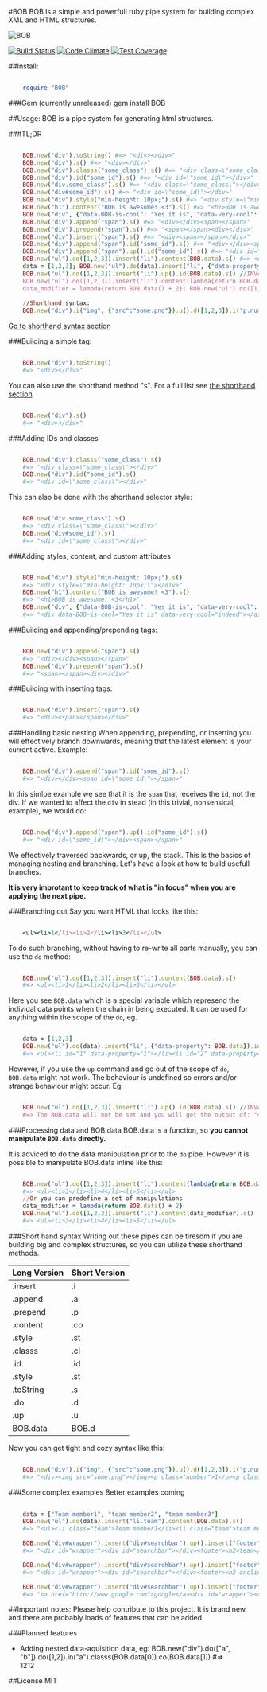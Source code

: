 #BOB
BOB is a simple and powerfull ruby pipe system for building complex XML and HTML structures. 

![BOB](/BOB.png?raw=true)

[![Build Status](https://travis-ci.org/stephan-nordnes-eriksen/BOBrb.svg)](https://travis-ci.org/stephan-nordnes-eriksen/BOBrb)
[![Code Climate](https://codeclimate.com/github/stephan-nordnes-eriksen/BOBrb/badges/gpa.svg)](https://codeclimate.com/github/stephan-nordnes-eriksen/BOBrb)
[![Test Coverage](https://codeclimate.com/github/stephan-nordnes-eriksen/BOBrb/badges/coverage.svg)](https://codeclimate.com/github/stephan-nordnes-eriksen/BOBrb/coverage)

##Install:
```ruby

	require "BOB"
```

###Gem (currently unreleased)
    gem install BOB

##Usage:
BOB is a pipe system for generating html structures.

###TL;DR
```ruby

	BOB.new("div").toString() #=> "<div></div>"
	BOB.new("div").s() #=> "<div></div>"
	BOB.new("div").classs("some_class").s() #=> "<div class=\"some_class\"></div>" #NOTICE CLASSS, with three "s"-es. This is because ruby has defined the .class method.
	BOB.new("div").id("some_id").s() #=> "<div id=\"some_id\"></div>"
	BOB.new("div.some_class").s() #=> "<div class=\"some_class\"></div>"
    BOB.new("div#some_id").s() #=> "<div id=\"some_id\"></div>"
    BOB.new("div").style("min-height: 10px;").s() #=> "<div style=\"min-height: 10px;\"></div>"
    BOB.new("h1").content("BOB is awesome! <3").s() #=> "<h1>BOB is awesome! <3</h1>"
    BOB.new("div", {"data-BOB-is-cool": "Yes it is", "data-very-cool": "indeed"}).s() #=> "<div data-BOB-is-cool="Yes it is" data-very-cool="indeed"></div>"
    BOB.new("div").append("span").s() #=> "<div></div><span></span>"
    BOB.new("div").prepend("span").s() #=> "<span></span><div></div>"
	BOB.new("div").insert("span").s() #=> "<div><span></span></div>"
    BOB.new("div").append("span").id("some_id").s() #=> "<div></div><span id=\"some_id\"></span>"
    BOB.new("div").append("span").up().id("some_id").s() #=> "<div id=\"some_id\"></div><span></span>"
    BOB.new("ul").do([1,2,3]).insert("li").content(BOB.data).s() #=> <ul><li>1</li><li>2</li><li>3</li></ul>
    data = [1,2,3]; BOB.new("ul").do(data).insert("li", {"data-property": BOB.data}).id(BOB.data).s() #=> <ul><li id="1" data-property="1"></li><li id="2" data-property="2"></li><li id="3" data-property="3"></li></ul>
    BOB.new("ul").do([1,2,3]).insert("li").up().id(BOB.data).s() //INVALID #=> The BOB.data will not be set and you will get the output of: "<ul><li></li><li></li><li></li></ul>".
    BOB.new("ul").do([1,2,3]).insert("li").content(lambda{return BOB.data() + 2}).s() #=> <ul><li>3</li><li>4</li><li>5</li></ul>
    data_modifier = lambda{return BOB.data() + 2}; BOB.new("ul").do([1,2,3]).insert("li").content(data_modifier).s() #=> <ul><li>3</li><li>4</li><li>5</li></ul>
    
    //Shorthand syntax:
    BOB.new("div").i("img", {"src":"some.png"}).u().d([1,2,3]).i("p.number").co(BOB.d).s() #=> "<div><img src="some.png" /><p class="number">1</p><p class="number">2</p><p class="number">3</p></div>"
```
[Go to shorthand syntax section](#shorthand)

###Building a simple tag:
```ruby

    BOB.new("div").toString() 
    #=> "<div></div>"
```
You can also use the shorthand method "s". For a full list see [the shorthand section](#shorthand)

```ruby

    BOB.new("div").s()
    #=> "<div></div>"
```

###Adding IDs and classes
```ruby

	BOB.new("div").classs("some_class").s()
    #=> "<div class=\"some_class\"></div>"
    BOB.new("div").id("some_id").s()
    #=> "<div id=\"some_class\"></div>"
```

This can also be done with the shorthand selector style:
```ruby

    BOB.new("div.some_class").s()
    #=> "<div class=\"some_class\"></div>"
    BOB.new("div#some_id").s()
    #=> "<div id=\"some_class\"></div>"
```

###Adding styles, content, and custom attributes
```ruby

	BOB.new("div").style("min-height: 10px;").s()
    #=> "<div style=\"min-height: 10px;\"></div>"
    BOB.new("h1").content("BOB is awesome! <3").s()
    #=> "<h1>BOB is awesome! <3</h1>"
    BOB.new("div", {"data-BOB-is-cool": "Yes it is", "data-very-cool": "indeed"}).s()
    #=> "<div data-BOB-is-cool="Yes it is" data-very-cool="indeed"></div>"
```

###Building and appending/prepending tags:
```ruby

    BOB.new("div").append("span").s()
    #=> "<div></div><span></span>"
    BOB.new("div").prepend("span").s()
    #=> "<span></span><div></div>"
```

###Building with inserting tags:
```ruby

    BOB.new("div").insert("span").s()
    #=> "<div><span></span></div>"
```

###Handling basic nesting
When appending, prepending, or inserting you will effectively branch downwards, meaning that the latest element is your current active. Example:

```ruby

	BOB.new("div").append("span").id("some_id").s()
	#=> "<div></div><span id=\"some_id\"></span>"
```

In this simlpe example we see that it is the `span` that receives the `id`, not the div. If we wanted to affect the `div` in stead (in this trivial, nonsensical, example), we would do:

```ruby

	BOB.new("div").append("span").up().id("some_id").s()
	#=> "<div id=\"some_id\"></div><span></span>"	
```

We effectively traversed backwards, or up, the stack. This is the basics of managing nesting and branching. Let's have a look at how to build usefull branches.

**It is very improtant to keep track of what is "in focus" when you are applying the next pipe.**


###Branching out
Say you want HTML that looks like this:

```ruby

    <ul><li>1</li><li>2</li><li>3</li></ul>
```

To do such branching, without having to re-write all parts manually, you can use the `do` method:

```ruby

    BOB.new("ul").do([1,2,3]).insert("li").content(BOB.data).s()
    #=> <ul><li>1</li><li>2</li><li>3</li></ul>
```

Here you see `BOB.data` which is a special variable which represend the individal data points when the chain in being executed. It can be used for anything within the scope of the `do`, eg.

```ruby

	data = [1,2,3]
    BOB.new("ul").do(data).insert("li", {"data-property": BOB.data}).id(BOB.data).s()
    #=> <ul><li id="1" data-property="1"></li><li id="2" data-property="2"></li><li id="3" data-property="3"></li></ul>
```

However, if you use the `up` command and go out of the scope of `do`, `BOB.data` might not work. The behaviour is undefined so errors and/or strange behaviour might occur. Eg:

```ruby

	BOB.new("ul").do([1,2,3]).insert("li").up().id(BOB.data).s() //INVALID
    #=> The BOB.data will not be set and you will get the output of: "<ul><li></li><li></li><li></li></ul>".
```

###Processing data and BOB.data
BOB.data is a function, so **you cannot manipulate `BOB.data` directly.**

It is adviced to do the data manipulation prior to the `do` pipe. However it is possible to manipulate BOB.data inline like this:

```ruby

	BOB.new("ul").do([1,2,3]).insert("li").content(lambda{return BOB.data() + 2}).s()
    #=> <ul><li>3</li><li>4</li><li>5</li></ul>
    //Or you can predefine a set of manipulations
    data_modifier = lambda{return BOB.data() + 2}
    BOB.new("ul").do([1,2,3]).insert("li").content(data_modifier).s()
    #=> <ul><li>3</li><li>4</li><li>5</li></ul>
```


<a name="shorthand"></a>
###Short hand syntax
Writing out these pipes can be tiresom if you are building big and complex structures, so you can utilize these shorthand methods.

Long Version | Short Version
------------ | -------------
.insert   | .i
.append   | .a
.prepend  | .p
.content  | .co
.style    | .st
.classs   | .cl
.id       | .id
.style    | .st
.toString | .s
.do       | .d
.up       | .u
BOB.data  | BOB.d

Now you can get tight and cozy syntax like this:

```ruby

	BOB.new("div").i("img", {"src":"some.png"}).u().d([1,2,3]).i("p.number").co(BOB.d).s()
	#=> "<div><img src="some.png"></img><p class="number">1</p><p class="number">2</p><p class="number">3</p></div>"
```

###Some complex examples
Better examples coming

```ruby
	
	data = ["Team member1", "team member2", "team member3"]
	BOB.new("ul").do(data).insert("li.team").content(BOB.data).s()
	#=> "<ul><li class="team">Team member1</li><li class="team">team member2</li><li class="team">team member3</li></ul>"

	BOB.new("div#wrapper").insert("div#searchbar").up().insert("footer").do(["team","contact","buy"]).insert("h2").content(BOB.data).s()
	#=> "<div id="wrapper"><div id="searchbar"></div><footer><h2>team</h2><h2>contact</h2><h2>buy</h2></footer></div>"

	BOB.new("div#wrapper").insert("div#searchbar").up().insert("footer").do(["team","contact","buy"]).insert("h2",{"onclick": lambda{return ("alert('" + BOB.data() + "');") }}).content(BOB.data).s()
	#=> "<div id="wrapper"><div id="searchbar"></div><footer><h2 onclick="alert('team');">team</h2><h2 onclick="alert('contact');">contact</h2><h2 onclick="alert('buy');">buy</h2></footer></div>"

	BOB.new("div#wrapper").insert("div#searchbar").up().insert("footer").do(["team","contact","buy"]).insert("h2",{"onclick": lambda{return ("alert('" + BOB.data() + "');") }}).content(BOB.data).up().up().prepend("a",{"href": "http://www.google.com"}).content("google").s()
	#=> "<a href="http://www.google.com">google</a><div id="wrapper"><div id="searchbar"></div><footer><h2 onclick="alert('team');">team</h2><h2 onclick="alert('contact');">contact</h2><h2 onclick="alert('buy');">buy</h2></footer></div>"
```

##Important notes:
Please help contribute to this project. It is brand new, and there are probably loads of features that can be added. 

###Planned features
 - Adding nested data-aquisition data, eg: BOB.new("div").do(["a", "b"]).do([1,2]).in("a").classs(BOB.data[0]).co(BOB.data[1])
 #=> <div><a class="a">1</a><a class="a">2</a><a class="b">1</a><a class="b">2</a></div>

##License
MIT
